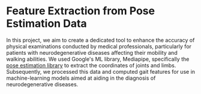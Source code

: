 # Feature Extraction from Pose Estimation Data

In this project, we aim to create a dedicated tool to enhance the accuracy of physical examinations conducted by medical professionals, particularly for patients with neurodegenerative diseases affecting their mobility and walking abilities.  We used Google's ML library, Mediapipe, specifically the [pose estimation library](https://developers.google.com/mediapipe/solutions/vision/pose_landmarker) to extract the coordinates of joints and limbs.  Subsequently, we processed this data and computed gait features for use in machine-learning models aimed at aiding in the diagnosis of neurodegenerative diseases.
